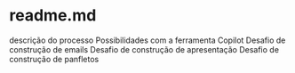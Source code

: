# readme.md
descrição do processo
Possibilidades com a ferramenta Copilot 
Desafio de construção de emails
Desafio de construção de apresentação
Desafio de construção de panfletos
